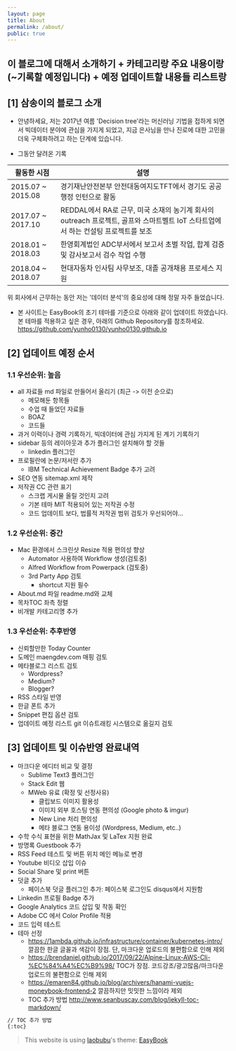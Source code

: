 ```yaml
---
layout: page
title: About
permalink: /about/
public: true
---
```


## 이 블로그에 대해서 소개하기 + 카테고리랑 주요 내용이랑 (~기록할 예정입니다) + 예정 업데이트할 내용들 리스트랑

## [1] 삼송이의 블로그 소개 

* 안녕하세요, 저는 2017년 여름 'Decision tree'라는 머신러닝 기법을 접하게 되면서 빅데이터 분야에 관심을 가지게 되었고, 지금 은사님을 만나 진로에 대한 고민을 더욱 구체화하려고 하는 단계에 있습니다.
 
* 그동안 달려온 기록

활동한 시점     | 설명
-------- | ----
2015.07 ~ 2015.08 | 경기재난안전본부 안전대동여지도TFT에서 경기도 공공 행정 인턴으로 활동
2017.07 ~ 2017.10 | REDDAL에서 RA로 근무, 미국 소재의 농기계 회사의 outreach 프로젝트, 골프와 스마트벨트 IoT 스타트업에서 하는 컨설팅 프로젝트를 보조
2018.01 ~ 2018.03 | 한영회계법인 ADC부서에서 보고서 초벌 작업, 합계 검증 및 감사보고서 검수 작업 수행
2018.04 ~ 2018.07 | 현대자동차 인사팀 사무보조, 대졸 공개채용 프로세스 지원

위 회사에서 근무하는 동안 저는 '데이터 분석'의 중요성에 대해 정말 자주 들었습니다.

* 본 사이트는 EasyBook의 초기 테마를 기준으로 아래와 같이 업데이트 하였습니다. 본 테마를 적용하고 싶은 경우, 아래의 Github Repository를 참조하세요. 
<https://github.com/yunho0130/yunho0130.github.io>

## [2] 업데이트 예정 순서

### 1.1 우선순위: 높음
* all 자료들 md 파일로 만들어서 올리기 (최근 -> 이전 순으로)
    - 메모해둔 항목들
    - 수업 때 들었던 자료들
    - BOAZ
    - 코드들
* 과거 이력이나 경력 기록하기, 빅데이터에 관심 가지게 된 계기 기록하기
* sidebar 등의 레이아웃과 추가 플러그인 설치해야 할 것들
    - linkedin 플러그인
* 프로필란에 논문/저서란 추가
    - IBM Technical Achievement Badge 추가 고려 
* SEO 연동 sitemap.xml 제작 
* 저작권 CC 관련 표기 
    - 스크랩 게시물 올릴 것인지 고려
    - 기본 테마 MIT 적용되어 있는 저작권 수정
    - 코드 업데이트 보다, 법률적 저작권 범위 검토가 우선되어야...

### 1.2 우선순위: 중간
* Mac 환경에서 스크린샷 Resize 적용 편의성 향상 
    - Automator 사용하여 Workflow 생성(검토중) 
    - Alfred Workflow from Powerpack (검토중) 
    - 3rd Party App 검토 
        - shortcut 지원 필수
* About.md 파일 readme.md와 교체
* 목차TOC 좌측 정렬
* 비개발 카테고리명 추가

### 1.3 우선순위: 추후반영
* 신뢰할만한 Today Counter
* 도메인 maengdev.com 매핑 검토
* 메타블로그 리스트 검토 
    - Wordpress?  
    - Medium?
    - Blogger?
* RSS 스타일 반영
* 한글 폰트 추가
* Snippet 편집 옵션 검토
* 업데이트 예정 리스트 git 이슈트래킹 시스템으로 옮길지 검토

## [3] 업데이트 및 이슈반영 완료내역
* 마크다운 에디터 비교 및 결정
    - Sublime Text3 플러그인 
    - Stack Edit 웹
    - MWeb 유료 (확정 및 선정사유)
        - 클립보드 이미지 활용성
        - 이미지 외부 호스팅 연동 편의성 (Google photo & imgur) 
        - New Line 처리 편의성 
        - 메타 블로그 연동 용이성 (Wordpress, Medium, etc..) 
* 수학 수식 표현을 위한 MathJax 및 LaTex 지원 완료
* 방명록 Guestbook 추가
* RSS Feed 테스트 및 버튼 위치 메인 메뉴로 변경
* Youtube 비디오 삽입 이슈
* Social Share 및 print 버튼 
* 덧글 추가
    - 페이스북 덧글 플러그인 추가: 페이스북 로그인도 disqus에서 지원함 
* Linkedin 프로필 Badge 추가
* Google Analytics 코드 삽입 및 작동 확인
* Adobe CC 에서 Color Profile 적용
* 코드 입력 테스트
* 테마 선정 
    - https://1ambda.github.io/infrastructure/container/kubernetes-intro/ 깔끔한 한글 글꼴과 색감이 장점. 단, 마크다운 업로드의 불편함으로 인해 제외
    - https://brendaniel.github.io/2017/09/22/Alpine-Linux-AWS-Cli-%EC%84%A4%EC%B9%98/ TOC가 장점. 코드강조/광고많음/마크다운 업로드의 불편함으로 인해 제외
    - https://emaren84.github.io/blog/archivers/hanami-vuejs-moneybook-frontend-2 깔끔하지만 밋밋한 느낌이라 제외 
    - TOC 추가 방법 
http://www.seanbuscay.com/blog/jekyll-toc-markdown/

```Markdown
// TOC 추가 방법
{:toc}
```

> This website is using [laobubu](http://laobubu.net)'s theme: [EasyBook](https://github.com/laobubu/jekyll-theme-EasyBook)


